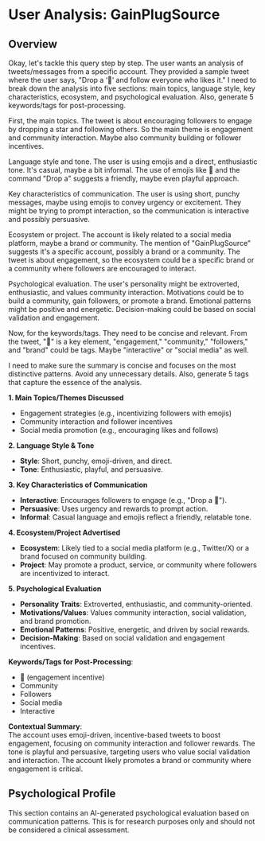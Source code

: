 # User Analysis: GainPlugSource

## Overview

<think>
Okay, let's tackle this query step by step. The user wants an analysis of tweets/messages from a specific account. They provided a sample tweet where the user says, "Drop a ‘🌟’ and follow everyone who likes it." I need to break down the analysis into five sections: main topics, language style, key characteristics, ecosystem, and psychological evaluation. Also, generate 5 keywords/tags for post-processing.

First, the main topics. The tweet is about encouraging followers to engage by dropping a star and following others. So the main theme is engagement and community interaction. Maybe also community building or follower incentives.

Language style and tone. The user is using emojis and a direct, enthusiastic tone. It's casual, maybe a bit informal. The use of emojis like 🌟 and the command "Drop a" suggests a friendly, maybe even playful approach.

Key characteristics of communication. The user is using short, punchy messages, maybe using emojis to convey urgency or excitement. They might be trying to prompt interaction, so the communication is interactive and possibly persuasive.

Ecosystem or project. The account is likely related to a social media platform, maybe a brand or community. The mention of "GainPlugSource" suggests it's a specific account, possibly a brand or a community. The tweet is about engagement, so the ecosystem could be a specific brand or a community where followers are encouraged to interact.

Psychological evaluation. The user's personality might be extroverted, enthusiastic, and values community interaction. Motivations could be to build a community, gain followers, or promote a brand. Emotional patterns might be positive and energetic. Decision-making could be based on social validation and engagement.

Now, for the keywords/tags. They need to be concise and relevant. From the tweet, "🌟" is a key element, "engagement," "community," "followers," and "brand" could be tags. Maybe "interactive" or "social media" as well.

I need to make sure the summary is concise and focuses on the most distinctive patterns. Avoid any unnecessary details. Also, generate 5 tags that capture the essence of the analysis.
</think>

**1. Main Topics/Themes Discussed**  
- Engagement strategies (e.g., incentivizing followers with emojis)  
- Community interaction and follower incentives  
- Social media promotion (e.g., encouraging likes and follows)  

**2. Language Style & Tone**  
- **Style**: Short, punchy, emoji-driven, and direct.  
- **Tone**: Enthusiastic, playful, and persuasive.  

**3. Key Characteristics of Communication**  
- **Interactive**: Encourages followers to engage (e.g., "Drop a 🌟").  
- **Persuasive**: Uses urgency and rewards to prompt action.  
- **Informal**: Casual language and emojis reflect a friendly, relatable tone.  

**4. Ecosystem/Project Advertised**  
- **Ecosystem**: Likely tied to a social media platform (e.g., Twitter/X) or a brand focused on community building.  
- **Project**: May promote a product, service, or community where followers are incentivized to interact.  

**5. Psychological Evaluation**  
- **Personality Traits**: Extroverted, enthusiastic, and community-oriented.  
- **Motivations/Values**: Values community interaction, social validation, and brand promotion.  
- **Emotional Patterns**: Positive, energetic, and driven by social rewards.  
- **Decision-Making**: Based on social validation and engagement incentives.  

**Keywords/Tags for Post-Processing**:  
- 🌟 (engagement incentive)  
- Community  
- Followers  
- Social media  
- Interactive  

**Contextual Summary**:  
The account uses emoji-driven, incentive-based tweets to boost engagement, focusing on community interaction and follower rewards. The tone is playful and persuasive, targeting users who value social validation and interaction. The account likely promotes a brand or community where engagement is critical.

## Psychological Profile

This section contains an AI-generated psychological evaluation based on communication patterns. This is for research purposes only and should not be considered a clinical assessment.